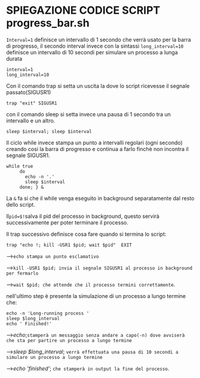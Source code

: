 # SPIEGAZIONE CODICE SCRIPT progress_bar.sh

`Interval=1` definisce un intervallo di 1 secondo che verrà usato per la barra di progresso,
il secondo interval invece con la sintassi `long_interval=10` definisce un intervallo di 10 secondi per simulare un processo a lunga durata 

    interval=1
    long_interval=10

Con il comando trap si setta un uscita la dove lo script ricevesse il segnale passato(SIGUSR1)

    trap "exit" SIGUSR1

con il comando sleep si setta invece una pausa di 1 secondo tra un intervallo e un altro.

    sleep $interval; sleep $interval

Il ciclo while invece stampa un punto a intervalli regolari (ogni secondo) creando cosi la barra di progresso e continua a farlo finchè non incontra il segnale SIGUSR1.

    while true
         do
           echo -n '.'    
           sleep $interval
         done; } & 
La `&` fa si che il while venga eseguito in background separatamente dal resto dello script.

Il`pid=$!`salva il pid del processo in background, questo servirà successivamente per poter terminare il processo.

Il trap successivo definisce cosa fare quando si termina lo script:

    trap "echo !; kill -USR1 $pid; wait $pid"  EXIT 
-->`echo stampa un punto esclamativo` 

-->`kill -USR1 $pid; invia il segnale SIGUSR1 al processo in background per fermarlo`

-->`wait $pid; che attende che il processo termini correttamente`.

nell'ultimo step è presente la simulazione di un processo a lungo termine che:

    echo -n 'Long-running process '
    sleep $long_interval
    echo ' Finished!'
-->*echo*;`stamperà un messaggio senza andare a capo(-n) dove avviserà che sta per partire un processo a lungo termine`

-->*sleep $long_interval*; `verrà effettuata una pausa di 10 secondi a simulare un processo a lungo termine`

-->*echo 'finished'*; `che stamperà in output la fine del processo`. 
